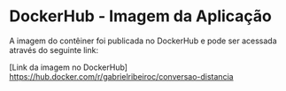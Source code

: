 # DockerHub - Imagem da Aplicação

A imagem do contêiner foi publicada no DockerHub e pode ser acessada através do seguinte link:

[Link da imagem no DockerHub] https://hub.docker.com/r/gabrielribeiroc/conversao-distancia
